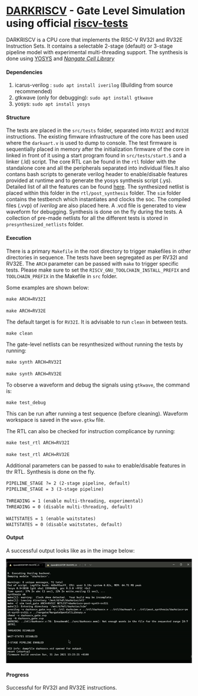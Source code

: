 # [DARKRISCV](https://github.com/darklife/darkriscv) - Gate Level Simulation using official  [riscv-tests](https://github.com/riscv/riscv-tests/tree/master/isa/rv32ui)

DARKRISCV is a CPU core that implements the RISC-V RV32I and RV32E Instruction Sets. It contains a selectable 2-stage (default) or 3-stage pipeline model with experimental multi-threading support. The synthesis is done using [YOSYS](https://github.com/YosysHQ/yosys) and [*Nangate Cell Library*](https://gitlab.tf.uni-freiburg.de/scale4edge/synthesized-cores/-/blob/master/PICORV32_gate_level_simulation_yosys/synthesis/NangateOpenCellLibrary_typical.lib)


#### Dependencies
1. icarus-verilog : `sudo apt install iverilog` (Building from source recommended)
2. gtkwave (only for debugging): `sudo apt install gtkwave`
3. yosys: `sudo apt install yosys` 

#### Structure

The tests are placed in the `src/tests` folder, separated into `RV32I` and `RV32E` instructions. The existing fimware infrastructure of the core has been used where the `darkuart.v` is used to dump to console. The test firmware is sequentially placed in memory after the initialization firmware of the core in linked in front of it using a start program found in `src/tests/start.S` and a linker (.ld) script. The core RTL can be found in the `rtl` folder with the standalone core and all the peripherals separated into individual files.It also contans bash scripts to generate verilog header to enable/disable features provided at runtime and to generate the yosys synthesis script (.ys). Detailed list of all the features can be found [here](https://github.com/darklife/darkriscv#implementation-notes). The synthesized netlist is placed within this folder in the `rtl/post_synthesis` folder. The `sim` folder contains the testbench which instantiates and clocks the soc. The compiled files (.vvp) of *iverilog* are also placed here. A .vcd file is generated to view waveform for debugging. Synthesis is done on the fly during the tests. A collection of pre-made netlists for all the different tests is stored in `presynthesized_netlists` folder.     

#### Execution

There is a primary `Makefile` in the root directory to trigger makefiles in other directories in sequence. 
The tests have been segregated as per RV32I and RV32E. The `ARCH` parameter can be passed with `make` to trigger specific tests. Please make sure to set the `RISCV_GNU_TOOLCHAIN_INSTALL_PREFIX` and `TOOLCHAIN_PREFIX` in the Makefile in `src` folder. 

Some examples are shown below:

```
make ARCH=RV32I

make ARCH=RV32E
```

The default target is for `RV32I`. It is advisable to run `clean` in between tests.
```
make clean
``` 

The gate-level netlists can be resynthesized without running the tests by running:
```
make synth ARCH=RV32I

make synth ARCH=RV32E
```

To observe a waveform and debug the signals using `gtkwave`, the command is:
```
make test_debug
```
This can be run after running a test sequence (before cleaning). Waveform workspace is saved in the `wave.gtkw` file.

The RTL can also be checked for instruction complicance by running:

```
make test_rtl ARCH=RV32I

make test_rtl ARCH=RV32E
```

Additional parameters can be passed to `make` to enable/disable features in thr RTL. Synthesis is done on the fly. 
```
PIPELINE_STAGE ?= 2 (2-stage pipeline, default)
PIPELINE_STAGE = 3 (3-stage pipeline)

THREADING = 1 (enable multi-threading, experimental)
THREADING = 0 (disable multi-threading, default)

WAITSTATES = 1 (enable waitstates)
WAITSTATES = 0 (disable waitstates, default)
```

#### Output

A successful output looks like as in the image below:

![output](https://github.com/monideepbora/darkriscv/blob/develop/images/output.gif "output")

#### Progress

Successful for RV32I and RV32E instructions.



